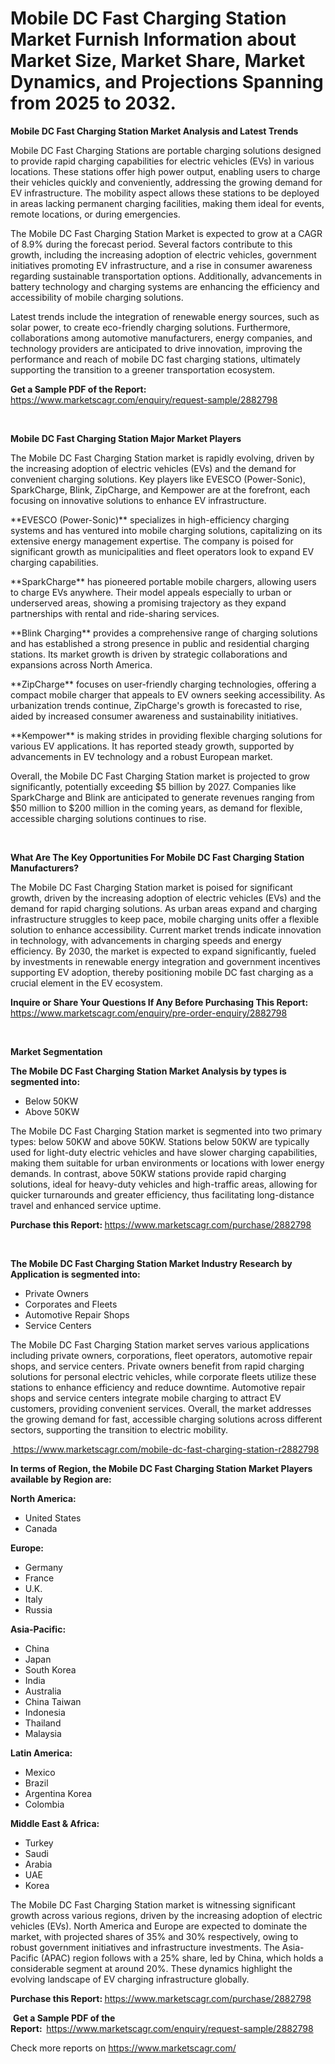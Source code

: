 <p><h1>Mobile DC Fast Charging Station Market Furnish Information about Market Size, Market Share, Market Dynamics, and Projections Spanning from 2025 to 2032.</h1></p><p><strong>Mobile DC Fast Charging Station Market Analysis and Latest Trends</strong></p>
<p><p>Mobile DC Fast Charging Stations are portable charging solutions designed to provide rapid charging capabilities for electric vehicles (EVs) in various locations. These stations offer high power output, enabling users to charge their vehicles quickly and conveniently, addressing the growing demand for EV infrastructure. The mobility aspect allows these stations to be deployed in areas lacking permanent charging facilities, making them ideal for events, remote locations, or during emergencies.</p><p>The Mobile DC Fast Charging Station Market is expected to grow at a CAGR of 8.9% during the forecast period. Several factors contribute to this growth, including the increasing adoption of electric vehicles, government initiatives promoting EV infrastructure, and a rise in consumer awareness regarding sustainable transportation options. Additionally, advancements in battery technology and charging systems are enhancing the efficiency and accessibility of mobile charging solutions. </p><p>Latest trends include the integration of renewable energy sources, such as solar power, to create eco-friendly charging solutions. Furthermore, collaborations among automotive manufacturers, energy companies, and technology providers are anticipated to drive innovation, improving the performance and reach of mobile DC fast charging stations, ultimately supporting the transition to a greener transportation ecosystem.</p></p>
<p><strong>Get a Sample PDF of the Report:&nbsp;</strong> <a href="https://www.marketscagr.com/enquiry/request-sample/2882798?utm_campaign=3131&utm_medium=2&utm_source=Github&utm_content=ia&utm_term=13032025&utm_id=mobile-dc-fast-charging-station">https://www.marketscagr.com/enquiry/request-sample/2882798</a></p>
<p>&nbsp;</p>
<p><strong>Mobile DC Fast Charging Station Major Market Players</strong></p>
<p><p>The Mobile DC Fast Charging Station market is rapidly evolving, driven by the increasing adoption of electric vehicles (EVs) and the demand for convenient charging solutions. Key players like EVESCO (Power-Sonic), SparkCharge, Blink, ZipCharge, and Kempower are at the forefront, each focusing on innovative solutions to enhance EV infrastructure.</p><p>**EVESCO (Power-Sonic)** specializes in high-efficiency charging systems and has ventured into mobile charging solutions, capitalizing on its extensive energy management expertise. The company is poised for significant growth as municipalities and fleet operators look to expand EV charging capabilities.</p><p>**SparkCharge** has pioneered portable mobile chargers, allowing users to charge EVs anywhere. Their model appeals especially to urban or underserved areas, showing a promising trajectory as they expand partnerships with rental and ride-sharing services.</p><p>**Blink Charging** provides a comprehensive range of charging solutions and has established a strong presence in public and residential charging stations. Its market growth is driven by strategic collaborations and expansions across North America.</p><p>**ZipCharge** focuses on user-friendly charging technologies, offering a compact mobile charger that appeals to EV owners seeking accessibility. As urbanization trends continue, ZipCharge's growth is forecasted to rise, aided by increased consumer awareness and sustainability initiatives.</p><p>**Kempower** is making strides in providing flexible charging solutions for various EV applications. It has reported steady growth, supported by advancements in EV technology and a robust European market.</p><p>Overall, the Mobile DC Fast Charging Station market is projected to grow significantly, potentially exceeding $5 billion by 2027. Companies like SparkCharge and Blink are anticipated to generate revenues ranging from $50 million to $200 million in the coming years, as demand for flexible, accessible charging solutions continues to rise.</p></p>
<p>&nbsp;</p>
<p><strong>What Are The Key Opportunities For Mobile DC Fast Charging Station Manufacturers?</strong></p>
<p><p>The Mobile DC Fast Charging Station market is poised for significant growth, driven by the increasing adoption of electric vehicles (EVs) and the demand for rapid charging solutions. As urban areas expand and charging infrastructure struggles to keep pace, mobile charging units offer a flexible solution to enhance accessibility. Current market trends indicate innovation in technology, with advancements in charging speeds and energy efficiency. By 2030, the market is expected to expand significantly, fueled by investments in renewable energy integration and government incentives supporting EV adoption, thereby positioning mobile DC fast charging as a crucial element in the EV ecosystem.</p></p>
<p><strong>Inquire or Share Your Questions If Any Before Purchasing This Report:</strong> <a href="https://www.marketscagr.com/enquiry/pre-order-enquiry/2882798?utm_campaign=3131&utm_medium=2&utm_source=Github&utm_content=ia&utm_term=13032025&utm_id=mobile-dc-fast-charging-station">https://www.marketscagr.com/enquiry/pre-order-enquiry/2882798</a></p>
<p>&nbsp;</p>
<p><strong>Market Segmentation</strong></p>
<p><strong>The Mobile DC Fast Charging Station Market Analysis by types is segmented into:</strong></p>
<p><ul><li>Below 50KW</li><li>Above 50KW</li></ul></p>
<p><p>The Mobile DC Fast Charging Station market is segmented into two primary types: below 50KW and above 50KW. Stations below 50KW are typically used for light-duty electric vehicles and have slower charging capabilities, making them suitable for urban environments or locations with lower energy demands. In contrast, above 50KW stations provide rapid charging solutions, ideal for heavy-duty vehicles and high-traffic areas, allowing for quicker turnarounds and greater efficiency, thus facilitating long-distance travel and enhanced service uptime.</p></p>
<p><strong>Purchase this Report:&nbsp;</strong><a href="https://www.marketscagr.com/purchase/2882798?utm_campaign=3131&utm_medium=2&utm_source=Github&utm_content=ia&utm_term=13032025&utm_id=mobile-dc-fast-charging-station">https://www.marketscagr.com/purchase/2882798</a></p>
<p>&nbsp;</p>
<p><strong>The Mobile DC Fast Charging Station Market Industry Research by Application is segmented into:</strong></p>
<p><ul><li>Private Owners</li><li>Corporates and Fleets</li><li>Automotive Repair Shops</li><li>Service Centers</li></ul></p>
<p><p>The Mobile DC Fast Charging Station market serves various applications including private owners, corporations, fleet operators, automotive repair shops, and service centers. Private owners benefit from rapid charging solutions for personal electric vehicles, while corporate fleets utilize these stations to enhance efficiency and reduce downtime. Automotive repair shops and service centers integrate mobile charging to attract EV customers, providing convenient services. Overall, the market addresses the growing demand for fast, accessible charging solutions across different sectors, supporting the transition to electric mobility.</p></p>
<p><a href="https://www.marketscagr.com/mobile-dc-fast-charging-station-r2882798?utm_campaign=3131&utm_medium=2&utm_source=Github&utm_content=ia&utm_term=13032025&utm_id=mobile-dc-fast-charging-station">&nbsp;https://www.marketscagr.com/mobile-dc-fast-charging-station-r2882798</a></p>
<p><strong>In terms of Region, the Mobile DC Fast Charging Station Market Players available by Region are:</strong></p>
<p>
    <p> <strong> North America: </strong>
        <ul>
            <li>United States</li>
            <li>Canada</li>
        </ul>
        </p> 
    <p> <strong> Europe: </strong>
        <ul>
            <li>Germany</li>
            <li>France</li>
            <li>U.K.</li>
            <li>Italy</li>
            <li>Russia</li>
        </ul>
        </p> 
    <p> <strong> Asia-Pacific: </strong>
        <ul>
            <li>China</li>
            <li>Japan</li>
            <li>South Korea</li>
            <li>India</li>
            <li>Australia</li>
            <li>China Taiwan</li>
            <li>Indonesia</li>
            <li>Thailand</li>
            <li>Malaysia</li>
        </ul>
        </p> 
    <p> <strong> Latin America: </strong>
        <ul>
            <li>Mexico</li>
            <li>Brazil</li>
            <li>Argentina Korea</li>
            <li>Colombia</li>
        </ul>
        </p> 
    <p> <strong> Middle East & Africa: </strong>
        <ul>
            <li>Turkey</li>
            <li>Saudi</li>
            <li>Arabia</li>
            <li>UAE</li>
            <li>Korea</li>
        </ul>
    </p>
    </p>
<p><p>The Mobile DC Fast Charging Station market is witnessing significant growth across various regions, driven by the increasing adoption of electric vehicles (EVs). North America and Europe are expected to dominate the market, with projected shares of 35% and 30% respectively, owing to robust government initiatives and infrastructure investments. The Asia-Pacific (APAC) region follows with a 25% share, led by China, which holds a considerable segment at around 20%. These dynamics highlight the evolving landscape of EV charging infrastructure globally.</p></p>
<p><strong>Purchase this Report: </strong><a href="https://www.marketscagr.com/purchase/2882798?utm_campaign=3131&utm_medium=2&utm_source=Github&utm_content=ia&utm_term=13032025&utm_id=mobile-dc-fast-charging-station">https://www.marketscagr.com/purchase/2882798</a></p>
<p>&nbsp;<strong>Get a Sample PDF of the Report:&nbsp;&nbsp;</strong><a href="https://www.marketscagr.com/enquiry/request-sample/2882798?utm_campaign=3131&utm_medium=2&utm_source=Github&utm_content=ia&utm_term=13032025&utm_id=mobile-dc-fast-charging-station">https://www.marketscagr.com/enquiry/request-sample/2882798</a></p>
<p><strong></strong></p>
<p>Check more reports on <a href="https://www.marketscagr.com/?utm_campaign=3131&utm_medium=2&utm_source=Github&utm_content=ia&utm_term=13032025&utm_id=mobile-dc-fast-charging-station">https://www.marketscagr.com/</a></p>